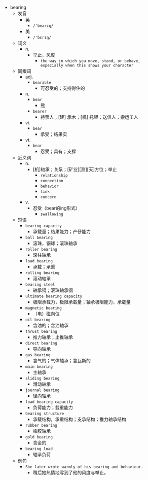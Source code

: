 - bearing
  - 发音
    - 英
      - `/'beərɪŋ/`
    - 美
      - `/'bɛrɪŋ/`
  - 词义
    - n.
      - 举止，风度
        - `the way in which you move, stand, or behave, especially when this shows your character`
  - 同根词
    - adj.
      - `bearable`
        - 可忍受的；支持得住的
    - n.
      - `bear`
        - 熊
      - `bearer`
        - 持票人；[建] 承木；[机] 托架；送信人；搬运工人
    - vi.
      - `bear`
        - 承受；结果实
    - vt.
      - `bear`
        - 忍受；具有；支撑
  - 近义词
    - n.
      - [机]轴承；关系；[矿业][测][天]方位；举止
        - `relationship`
        - `connection`
        - `behavior`
        - `link`
        - `concern`
    - v.
      - 忍受（bear的ing形式）
        - `swallowing`
  - 短语
    - `bearing capacity`
      - 承载量；结果能力；产仔能力 
    - `ball bearing`
      - 滚珠，钢球；滚珠轴承 
    - `roller bearing`
      - 滚柱轴承 
    - `load bearing`
      - 承载；承重 
    - `rolling bearing`
      - 滚动轴承 
    - `bearing steel`
      - 轴承钢；滚珠轴承钢 
    - `ultimate bearing capacity`
      - 极限承载力，极限承载量；轴承极限能力，承载量 
    - `magnetic bearing`
      - （电）磁向位 
    - `oil bearing`
      - 含油的；含油轴承 
    - `thrust bearing`
      - 推力轴承；止推轴承 
    - `direct bearing`
      - 导向轴承 
    - `gas bearing`
      - 含气的；气体轴承；含瓦斯的 
    - `main bearing`
      - 主轴承 
    - `sliding bearing`
      - 滑动轴承 
    - `journal bearing`
      - 径向轴承 
    - `load bearing capacity`
      - 负荷能力；载重能力 
    - `bearing structure`
      - 承载结构，承重结构；支承结构；推力轴承结构 
    - `rubber bearing`
      - 橡胶轴承 
    - `gold bearing`
      - 含金的 
    - `bearing load`
      - 轴承负荷 
  - 例句
    - `She later wrote warmly of his bearing and behaviour.`
      - 稍后她热情地写到了他的风度与举止。

